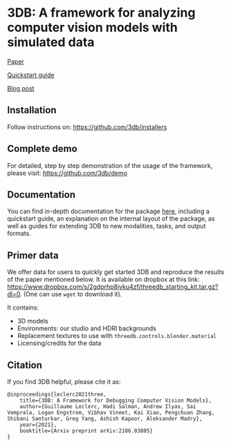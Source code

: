 # 3DB: A framework for analyzing computer vision models with simulated data

[Paper](https://arxiv.org/abs/2106.03805)

[Quickstart guide](https://3db.github.io/3db/usage/quickstart.html)

[Blog post](http://gradientscience.org/3db)

## Installation

Follow instructions on: https://github.com/3db/installers

## Complete demo

For detailed, step by step demonstration of the usage of the framework, please visit: https://github.com/3db/demo

## Documentation

You can find in-depth documentation for the package [here](https://3db.github.io/3db), including a
quickstart guide, an explanation on the internal layout of the package, as well
as guides for extending 3DB to new modalities, tasks, and output formats.

## Primer data

We offer data for users to quickly get started 3DB and reproduce the results of the paper mentioned below. It is available on dropbox at this link: https://www.dropbox.com/s/2gdprhp8jvku4zf/threedb_starting_kit.tar.gz?dl=0. (One can use `wget` to download it).

It contains:

- 3D models
- Environments: our studio and HDRI backgrounds
- Replacement textures to use with `threedb.controls.blender.material`
- Licensing/credits for the data

## Citation

If you find 3DB helpful, please cite it as:
```
@inproceedings{leclerc2021three,
    title={3DB: A Framework for Debugging Computer Vision Models},
    author={Guillaume Leclerc, Hadi Salman, Andrew Ilyas, Sai Vemprala, Logan Engstrom, Vibhav Vineet, Kai Xiao, Pengchuan Zhang, Shibani Santurkar, Greg Yang, Ashish Kapoor, Aleksander Madry},
    year={2021},
    booktitle={Arxiv preprint arXiv:2106.03805}
}
```
